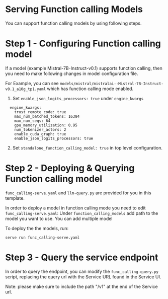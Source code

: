 # Serving Function calling Models

You can support function calling models by using following steps.

# Step 1 - Configuring Function calling model

If a model (example Mistral-7B-Instruct-v0.1) supports function calling, then you need to make following changes in model configuration file.

For Example, you can see `models/mistral/mistralai--Mistral-7B-Instruct-v0.1_a10g_tp1.yaml` which has function calling mode enabled.

1. Set `enable_json_logits_processors: true` under `engine_kwargs`

```
  engine_kwargs:
    trust_remote_code: true
    max_num_batched_tokens: 16384
    max_num_seqs: 64
    gpu_memory_utilization: 0.95
    num_tokenizer_actors: 2
    enable_cuda_graph: true
    enable_json_logits_processors: true
```

2. Set `standalone_function_calling_model: true` in top level configuration. 

# Step 2 - Deploying & Querying Function calling model

`func_calling-serve.yaml` and `llm-query.py` are provided for you in this template. 

In order to deploy a model in function calling mode you need to edit `func_calling-serve.yaml`:
Under `function_calling_models` add path to the model you want to use. You can add multiple model

To deploy the the models, run:
```shell
serve run func_calling-serve.yaml
```

# Step 3 - Query the service endpoint

In order to query the endpoint, you can modify the `func_calling-query.py` script, replacing the query url with the Service URL found in the Service UI.

Note: please make sure to include the path "/v1" at the end of the Service url.
